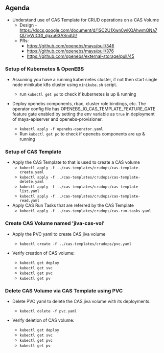 
## Agenda

- Understand use of CAS Template for CRUD operations on a CAS Volume
  - Design - https://docs.google.com/document/d/1SC2U1Xwn0wKQAhwmQNa7QIZjyWICGl_dgxu63ASndUI/
  - PRs:
    - https://github.com/openebs/maya/pull/346
    - https://github.com/openebs/maya/pull/376
    - https://github.com/openebs/external-storage/pull/45


### Setup of Kubernetes & OpenEBS

- Assuming you have a running kubernetes cluster, if not then start single node minikube
    k8s cluster using `minikube.sh` script.
  - run `kubectl get po` to check if kubernetes is up & running

- Deploy openebs components, rbac, cluster role bindings, etc. The operator config file has OPENEBS_IO_CAS_TEMPLATE_FEATURE_GATE
  feature gate enabled by setting the env variable as `true` in deployment of maya-apiserver and openebs-provisioner.
    - `kubectl apply -f openebs-operator.yaml`
    -  Run `kubectl get po` to check if openebs components are up & running

### Setup of CAS Template
- Apply the CAS Template to that is used to create a CAS volume
    - `kubectl apply -f ../cas-templates/crudops/cas-template-create.yaml`
    - `kubectl apply -f ../cas-templates/crudops/cas-template-delete.yaml`
    - `kubectl apply -f ../cas-templates/crudops/cas-template-list.yaml`
    - `kubectl apply -f ../cas-templates/crudops/cas-template-read.yaml`
- Apply CAS Run Tasks that are referred by the CAS Template
    - `kubectl apply -f ../cas-templates/crudops/cas-run-tasks.yaml`

### Create CAS Volume named 'jiva-cas-vol'
- Apply the PVC yaml to create CAS jiva volume
    - `kubectl create -f ../cas-templates/crudops/pvc.yaml`

- Verify creation of CAS volume:
    - `kubectl get deploy`
    - `kubectl get svc`
    - `kubectl get pvc`
    - `kubectl get pv`

### Delete CAS Volume via CAS Template using PVC
- Delete PVC yaml to delete the CAS jiva volume with its deployments.
    - `kubectl delete -f pvc.yaml`

- Verify deletion of CAS volume:
    - `kubectl get deploy`
    - `kubectl get svc`
    - `kubectl get pvc`
    - `kubectl get pv`
